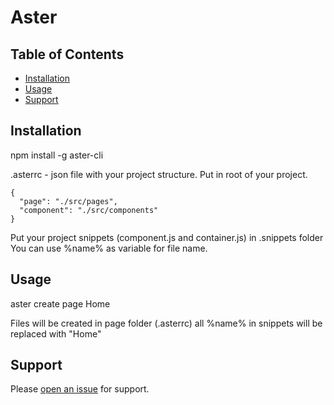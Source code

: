 # Aster

## Table of Contents

- [Installation](#installation)
- [Usage](#usage)
- [Support](#support)

## Installation

npm install -g aster-cli

.asterrc - json file with your project structure.
Put in root of your project.

```
{
  "page": "./src/pages",
  "component": "./src/components"
}
```

Put your project snippets (component.js and container.js) in .snippets folder
You can use %name% as variable for file name.

## Usage

aster create page Home

Files will be created in page folder (.asterrc)
all %name% in snippets will be replaced with "Home"

## Support

Please [open an issue](https://github.com/RocketSc/aster-cli/issues/new) for support.
